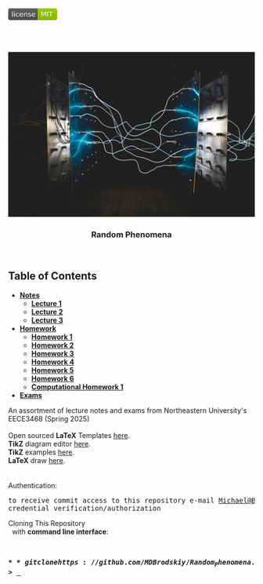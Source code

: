 <!-- PROJECT LOGO -->
<br />
<p align="left">
  <a href="https://github.com/MDBrodskiy/Random_Phenomena/tree/master/LICENSE">
    <img src="images/LicenseImage.svg" alt="license" width="100" height="24"></a>
</p>
<br/>
<br/>

<!-- BACKGROUND & TITLE -->
<p align="center">
  <a href="https://github.com/MDBrodskiy/Random_Phenomena">
    <img src="images/background.jpg" alt="background">
  </a>
  <h3 align="center">Random Phenomena</h3>
<br />
</p>

<!-- TABLE OF CONTENTS -->
## Table of Contents

* [**Notes**](https://github.com/MDBrodskiy/Random_Phenomena/tree/master/Notes/)
    * [**Lecture 1**](https://github.com/MDBrodskiy/Random_Phenomena/tree/master/Notes/Lecture1.pdf)
    * [**Lecture 2**](https://github.com/MDBrodskiy/Random_Phenomena/tree/master/Notes/Lecture2.pdf)
    * [**Lecture 3**](https://github.com/MDBrodskiy/Random_Phenomena/tree/master/Notes/Lecture3.pdf)
* [**Homework**](https://github.com/MDBrodskiy/Random_Phenomena/tree/master/Homework/)
    * [**Homework 1**](https://github.com/MDBrodskiy/Random_Phenomena/tree/master/Homework/Homework1.pdf)
    * [**Homework 2**](https://github.com/MDBrodskiy/Random_Phenomena/tree/master/Homework/Homework2.pdf)
    * [**Homework 3**](https://github.com/MDBrodskiy/Random_Phenomena/tree/master/Homework/Homework3.pdf)
    * [**Homework 4**](https://github.com/MDBrodskiy/Random_Phenomena/tree/master/Homework/Homework4.pdf)
    * [**Homework 5**](https://github.com/MDBrodskiy/Random_Phenomena/tree/master/Homework/Homework5.pdf)
    * [**Homework 6**](https://github.com/MDBrodskiy/Random_Phenomena/tree/master/Homework/Homework6.pdf)
    * [**Computational Homework 1**](https://github.com/MDBrodskiy/Random_Phenomena/tree/master/Homework/ComputationalHW1.m)
* [**Exams**](https://github.com/MDBrodskiy/Random_Phenomena/tree/master/Exams/)

<!--
  * [**Chapter 1**](#Notes/Chapter\ 1)
* [**Exams**](#Exams)
* [**Projects**](#Projects)
-->


An assortment of lecture notes and exams from Northeastern University's EECE3468 (Spring 2025)
<br/> <br/> 
Open sourced **LaTeX** Templates [here](https://www.latextemplates.com/).
<br/>
**TikZ** diagram editor [here](https://www.mathcha.io/editor).
<br/>
**TikZ** examples [here](https://www.texample.net/tikz/example).
<br/>
**LaTeX** draw [here](https://www.latexdraw.com/).
<br/> <br/> <br/>
Authentication:   
    <pre>to receive commit access to this repository e-mail Michael@Brodskiy.com for credential verification/authorization</pre>

Cloning This Repository
</br>&nbsp;&nbsp;with **command line interface**:
    <pre>    
    **$** git clone https://github.com/MDBrodskiy/Random_Phenomena.git    
    **$** **>**  **_**
    </pre>
